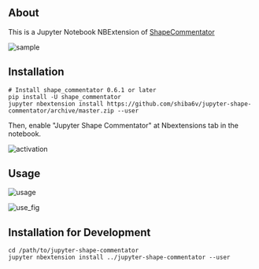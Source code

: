 ## About
This is a Jupyter Notebook NBExtension of [ShapeCommentator](https://github.com/shiba6v/shape_commentator)

![sample](https://user-images.githubusercontent.com/13820488/62421463-0cc86c80-b6dd-11e9-84bb-44749d6078f3.gif)

## Installation
```
# Install shape_commentator 0.6.1 or later
pip install -U shape_commentator
jupyter nbextension install https://github.com/shiba6v/jupyter-shape-commentator/archive/master.zip --user
```

Then, enable "Jupyter Shape Commentator" at Nbextensions tab in the notebook.

![activation](https://user-images.githubusercontent.com/13820488/61187745-12b7c880-a6b0-11e9-8d94-564192345aca.png)

## Usage

![usage](https://user-images.githubusercontent.com/13820488/61187744-11869b80-a6b0-11e9-8fea-8e65da84f64c.png)

![use_fig](https://user-images.githubusercontent.com/13820488/61187795-fcf6d300-a6b0-11e9-97c6-4fd029244839.png)

## Installation for Development
```
cd /path/to/jupyter-shape-commentator
jupyter nbextension install ../jupyter-shape-commentator --user
```